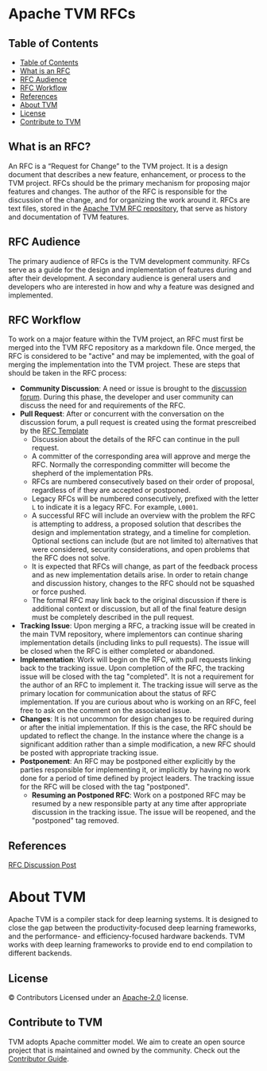 <!--- Licensed to the Apache Software Foundation (ASF) under one -->
<!--- or more contributor license agreements.  See the NOTICE file -->
<!--- distributed with this work for additional information -->
<!--- regarding copyright ownership.  The ASF licenses this file -->
<!--- to you under the Apache License, Version 2.0 (the -->
<!--- "License"); you may not use this file except in compliance -->
<!--- with the License.  You may obtain a copy of the License at -->

<!---   http://www.apache.org/licenses/LICENSE-2.0 -->

<!--- Unless required by applicable law or agreed to in writing, -->
<!--- software distributed under the License is distributed on an -->
<!--- "AS IS" BASIS, WITHOUT WARRANTIES OR CONDITIONS OF ANY -->
<!--- KIND, either express or implied.  See the License for the -->
<!--- specific language governing permissions and limitations -->
<!--- under the License. -->

# Apache TVM RFCs

## Table of Contents
[Table of Contents]: #table-of-contents

  - [Table of Contents]
  - [What is an RFC]
  - [RFC Audience]
  - [RFC Workflow]
  - [References]
  - [About TVM]
  - [License]
  - [Contribute to TVM]

## What is an RFC?
[What is an RFC]: #what-is-an-rfc

An RFC is a “Request for Change” to the TVM project. It is a design document
that describes a new feature, enhancement, or process to the TVM project. RFCs
should be the primary mechanism for proposing major features and changes. The
author of the RFC is responsible for the discussion of the change, and for
organizing the work around it. RFCs are text files, stored in the [Apache TVM
RFC repository](https://github.com/apache/tvm-rfcs), that serve as history and
documentation of TVM features.

## RFC Audience
[RFC Audience]: #rfc-audience

The primary audience of RFCs is the TVM development community. RFCs serve as a
guide for the design and implementation of features during and after their
development. A secondary audience is general users and developers who are
interested in how and why a feature was designed and implemented.

## RFC Workflow
[RFC Workflow]: #rfc-workflow

To work on a major feature within the TVM project, an RFC must first be merged
into the TVM RFC repository as a markdown file. Once merged, the RFC is
considered to be "active" and may be implemented, with the goal of merging the
implementation into the TVM project. These are steps that should be taken in
the RFC process:

- **Community Discussion**: A need or issue is brought to the
  [discussion forum](https://discuss.tvm.apache.org). During this phase, the
  developer and user community can discuss the need for and requirements of the
  RFC.
- **Pull Request**: After or concurrent with the conversation on the discussion
  forum, a pull request is created using the format prescreibed by the
  [RFC Template](https://github.com/apache/tvm-rfcs/blob/main/0000-template.md)
    - Discussion about the details of the RFC can continue in the pull request.
	- A committer of the corresponding area will approve and merge the RFC.
      Normally the corresponding committer will become the shepherd of the
      implementation PRs.
	- RFCs are numbered consecutively based on their order of proposal,
      regardless of if they are accepted or postponed.
    - Legacy RFCs will be numbered consecutively, prefixed with the letter
      `L` to indicate it is a legacy RFC. For example, `L0001`.
	- A successful RFC will include an overview with the problem the RFC is
      attempting to address, a proposed solution that describes the design and
      implementation strategy, and a timeline for completion. Optional sections can
      include (but are not limited to) alternatives that were considered, security
      considerations, and open problems that the RFC does not solve.
	- It is expected that RFCs will change, as part of the feedback process and
      as new implementation details arise. In order to retain change and discussion
      history, changes to the RFC should not be squashed or force pushed.
    - The formal RFC may link back to the original discussion if there is
      additional context or discussion, but all of the final feature design
      must be completely described in the pull request.
- **Tracking Issue**: Upon merging a RFC, a tracking issue will be created in
  the main TVM repository, where implementors can continue sharing
  implementation details (including links to pull requests). The issue will be
  closed when the RFC is either completed or abandoned.
- **Implementation**: Work will begin on the RFC, with pull requests linking
  back to the tracking issue.  Upon completion of the RFC, the tracking issue
  will be closed with the tag "completed". It is not a requirement for the
  author of an RFC to implement it. The tracking issue will serve as the
  primary location for communication about the status of RFC implementation. If
  you are curious about who is working on an RFC, feel free to ask on the
  comment on the associated issue.
- **Changes**: It is not uncommon for design changes to be required during or
  after the initial implementation. If this is the case, the RFC should be
  updated to reflect the change. In the instance where the change is a
  significant addition rather than a simple modification, a new RFC should be
  posted with appropriate tracking issue.
- **Postponement**: An RFC may be postponed either explicitly by the parties
  responsible for implementing it, or implicitly by having no work done for a
  period of time defined by project leaders. The tracking issue for the RFC
  will be closed with the tag "postponed".
    - **Resuming an Postponed RFC**: Work on a postponed RFC may be resumed by
      a new responsible party at any time after appropriate discussion in the
      tracking issue. The issue will be reopened, and the "postponed" tag
      removed.

## References
[References]: #references

[RFC Discussion Post](https://discuss.tvm.apache.org/t/rfc-update-rfc-process/9033)

# About TVM
[About TVM]: #about-tvm

Apache TVM is a compiler stack for deep learning systems. It is designed to
close the gap between the productivity-focused deep learning frameworks, and
the performance- and efficiency-focused hardware backends. TVM works with deep
learning frameworks to provide end to end compilation to different backends.

## License
[License]: #license
© Contributors Licensed under an [Apache-2.0](LICENSE) license.

## Contribute to TVM
[Contribute to TVM]: #contribute-to-tvm
TVM adopts Apache committer model. We aim to create an open source project that
is maintained and owned by the community. Check out the
[Contributor Guide](https://tvm.apache.org/docs/contribute/).
